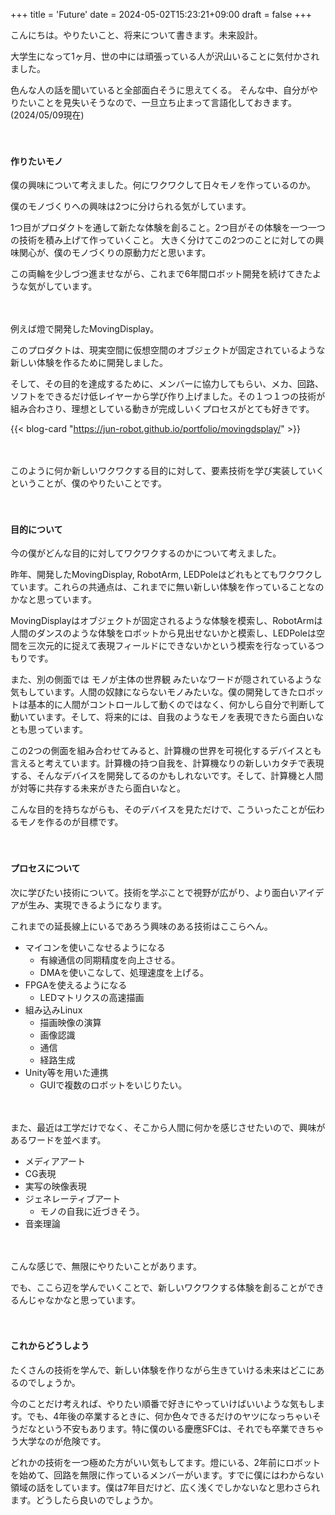 +++
title = 'Future'
date = 2024-05-02T15:23:21+09:00
draft = false
+++

こんにちは。やりたいこと、将来について書きます。未来設計。

大学生になって1ヶ月、世の中には頑張っている人が沢山いることに気付かされました。

色んな人の話を聞いていると全部面白そうに思えてくる。
そんな中、自分がやりたいことを見失いそうなので、一旦立ち止まって言語化しておきます。(2024/05/09現在)

　

#### 作りたいモノ

僕の興味について考えました。何にワクワクして日々モノを作っているのか。

僕のモノづくりへの興味は2つに分けられる気がしています。

1つ目がプロダクトを通して新たな体験を創ること。2つ目がその体験を一つ一つの技術を積み上げて作っていくこと。
大きく分けてこの2つのことに対しての興味関心が、僕のモノづくりの原動力だと思います。

この両輪を少しづつ進ませながら、これまで6年間ロボット開発を続けてきたような気がしています。

　

例えば燈で開発したMovingDisplay。

このプロダクトは、現実空間に仮想空間のオブジェクトが固定されているような新しい体験を作るために開発しました。

そして、その目的を達成するために、メンバーに協力してもらい、メカ、回路、ソフトをできるだけ低レイヤーから学び作り上げました。その１つ１つの技術が組み合わさり、理想としている動きが完成しいくプロセスがとても好きです。

{{< blog-card "https://jun-robot.github.io/portfolio/movingdsplay/" >}}

　

このように何か新しいワクワクする目的に対して、要素技術を学び実装していくということが、僕のやりたいことです。


　

#### 目的について

今の僕がどんな目的に対してワクワクするのかについて考えました。

昨年、開発したMovingDisplay, RobotArm, LEDPoleはどれもとてもワクワクしています。これらの共通点は、これまでに無い新しい体験を作っていることなのかなと思っています。

MovingDisplayはオブジェクトが固定されるような体験を模索し、RobotArmは人間のダンスのような体験をロボットから見出せないかと模索し、LEDPoleは空間を三次元的に捉えて表現フィールドにできないかという模索を行なっているつもりです。

また、別の側面では モノが主体の世界観 みたいなワードが隠されているような気もしています。人間の奴隷にならないモノみたいな。僕の開発してきたロボットは基本的に人間がコントロールして動くのではなく、何かしら自分で判断して動いています。そして、将来的には、自我のようなモノを表現できたら面白いなとも思っています。

この2つの側面を組み合わせてみると、計算機の世界を可視化するデバイスとも言えると考えています。計算機の持つ自我を、計算機なりの新しいカタチで表現する、そんなデバイスを開発してるのかもしれないです。そして、計算機と人間が対等に共存する未来がきたら面白いなと。

こんな目的を持ちながらも、そのデバイスを見ただけで、こういったことが伝わるモノを作るのが目標です。

 
　
#### プロセスについて

次に学びたい技術について。技術を学ぶことで視野が広がり、より面白いアイデアが生み、実現できるようになります。

これまでの延長線上にいるであろう興味のある技術はここらへん。

- マイコンを使いこなせるようになる
	- 有線通信の同期精度を向上させる。
	- DMAを使いこなして、処理速度を上げる。
- FPGAを使えるようになる
	- LEDマトリクスの高速描画
- 組み込みLinux
	- 描画映像の演算
	- 画像認識
	- 通信
	- 経路生成
- Unity等を用いた連携
	- GUIで複数のロボットをいじりたい。

　

また、最近は工学だけでなく、そこから人間に何かを感じさせたいので、興味があるワードを並べます。

- メディアアート
- CG表現
- 実写の映像表現
- ジェネレーティブアート
	- モノの自我に近づきそう。
- 音楽理論

　

こんな感じで、無限にやりたいことがあります。

でも、ここら辺を学んでいくことで、新しいワクワクする体験を創ることができるんじゃなかなと思っています。

　
　
#### これからどうしよう

たくさんの技術を学んで、新しい体験を作りながら生きていける未来はどこにあるのでしょうか。

今のことだけ考えれば、やりたい順番で好きにやっていけばいいような気もします。でも、4年後の卒業するときに、何か色々できるだけのヤツになっちゃいそうだなという不安もあります。特に僕のいる慶應SFCは、それでも卒業できちゃう大学なのが危険です。

どれかの技術を一つ極めた方がいい気もしてます。燈にいる、2年前にロボットを始めて、回路を無限に作っているメンバーがいます。すでに僕にはわからない領域の話をしています。僕は7年目だけど、広く浅くでしかないなと思わさられます。どうしたら良いのでしょうか。


